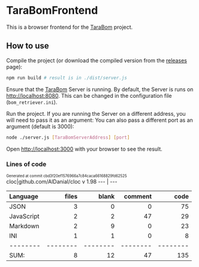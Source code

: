 <!-- This file is generated from README.tmpl.md -->
# TaraBomFrontend

This is a browser frontend for the [TaraBom](https://github.com/aarondill/TaraBOM) project.

## How to use

Compile the project (or download the compiled version from the [releases](https://github.com/aarondill/TaraBOMFrontend/releases) page):

```bash
npm run build # result is in ./dist/server.js
```

Ensure that the [TaraBom](https://github.com/aarondill/TaraBOM/tree/master/TaraBom) Server is running.
By default, the Server is runs on [http://localhost:8080](http://localhost:8080). This can be changed in the configuration file (`bom_retriever.ini`).

Run the project.
If you are running the Server on a different address, you will need to pass it as an argument:
You can also pass a different port as an argument (default is 3000):

```bash
node ./server.js [TaraBomServerAddress] [port]
```

Open [http://localhost:3000](http://localhost:3000) with your browser to see the result.

### Lines of code
<sup><sub>Generated at commit cbd3f20ef1576966a7c84caca66168829fd62525</sub></sup>
cloc|github.com/AlDanial/cloc v 1.98
--- | ---

Language|files|blank|comment|code
:-------|-------:|-------:|-------:|-------:
JSON|3|0|0|75
JavaScript|2|2|47|29
Markdown|2|9|0|23
INI|1|1|0|8
--------|--------|--------|--------|--------
SUM:|8|12|47|135
